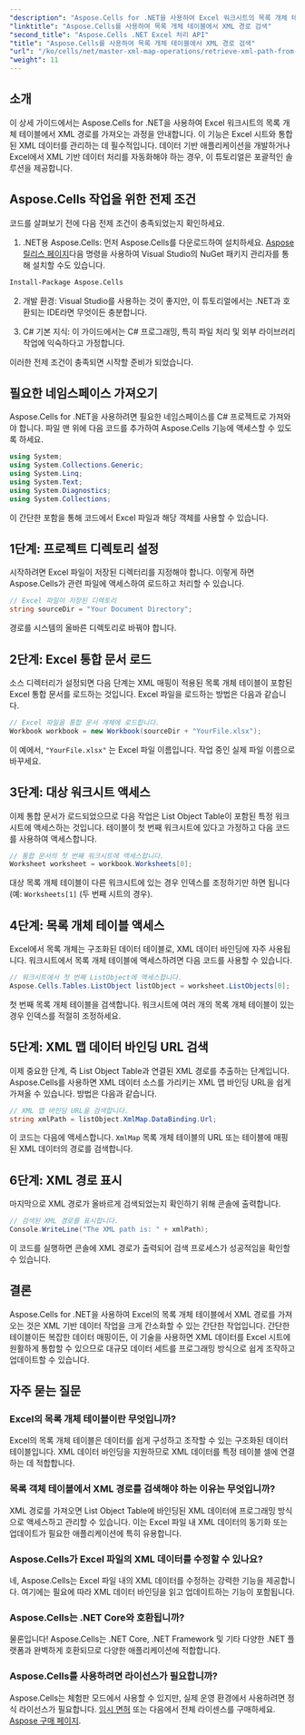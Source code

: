 ```yaml
---
"description": "Aspose.Cells for .NET을 사용하여 Excel 워크시트의 목록 개체 테이블에서 XML 경로를 가져오는 방법을 알아보세요. 이 포괄적인 가이드에서는 모든 단계를 다룹니다."
"linktitle": "Aspose.Cells를 사용하여 목록 개체 테이블에서 XML 경로 검색"
"second_title": "Aspose.Cells .NET Excel 처리 API"
"title": "Aspose.Cells를 사용하여 목록 개체 테이블에서 XML 경로 검색"
"url": "/ko/cells/net/master-xml-map-operations/retrieve-xml-path-from-list-object-table/"
"weight": 11
---
```


## 소개

이 상세 가이드에서는 Aspose.Cells for .NET을 사용하여 Excel 워크시트의 목록 개체 테이블에서 XML 경로를 가져오는 과정을 안내합니다. 이 기능은 Excel 시트와 통합된 XML 데이터를 관리하는 데 필수적입니다. 데이터 기반 애플리케이션을 개발하거나 Excel에서 XML 기반 데이터 처리를 자동화해야 하는 경우, 이 튜토리얼은 포괄적인 솔루션을 제공합니다.

## Aspose.Cells 작업을 위한 전제 조건

코드를 살펴보기 전에 다음 전제 조건이 충족되었는지 확인하세요.

1. .NET용 Aspose.Cells: 먼저 Aspose.Cells를 다운로드하여 설치하세요. [Aspose 릴리스 페이지](https://releases.aspose.com/cells/net/)다음 명령을 사용하여 Visual Studio의 NuGet 패키지 관리자를 통해 설치할 수도 있습니다.
```bash
Install-Package Aspose.Cells
```

2. 개발 환경: Visual Studio를 사용하는 것이 좋지만, 이 튜토리얼에서는 .NET과 호환되는 IDE라면 무엇이든 충분합니다.

3. C# 기본 지식: 이 가이드에서는 C# 프로그래밍, 특히 파일 처리 및 외부 라이브러리 작업에 익숙하다고 가정합니다.

이러한 전제 조건이 충족되면 시작할 준비가 되었습니다.

## 필요한 네임스페이스 가져오기

Aspose.Cells for .NET을 사용하려면 필요한 네임스페이스를 C# 프로젝트로 가져와야 합니다. 파일 맨 위에 다음 코드를 추가하여 Aspose.Cells 기능에 액세스할 수 있도록 하세요.

```csharp
using System;
using System.Collections.Generic;
using System.Linq;
using System.Text;
using System.Diagnostics;
using System.Collections;
```

이 간단한 포함을 통해 코드에서 Excel 파일과 해당 객체를 사용할 수 있습니다.

## 1단계: 프로젝트 디렉토리 설정

시작하려면 Excel 파일이 저장된 디렉터리를 지정해야 합니다. 이렇게 하면 Aspose.Cells가 관련 파일에 액세스하여 로드하고 처리할 수 있습니다.

```csharp
// Excel 파일이 저장된 디렉토리
string sourceDir = "Your Document Directory";
```

경로를 시스템의 올바른 디렉토리로 바꿔야 합니다.

## 2단계: Excel 통합 문서 로드

소스 디렉터리가 설정되면 다음 단계는 XML 매핑이 적용된 목록 개체 테이블이 포함된 Excel 통합 문서를 로드하는 것입니다. Excel 파일을 로드하는 방법은 다음과 같습니다.

```csharp
// Excel 파일을 통합 문서 개체에 로드합니다.
Workbook workbook = new Workbook(sourceDir + "YourFile.xlsx");
```

이 예에서, `"YourFile.xlsx"` 는 Excel 파일 이름입니다. 작업 중인 실제 파일 이름으로 바꾸세요.

## 3단계: 대상 워크시트 액세스

이제 통합 문서가 로드되었으므로 다음 작업은 List Object Table이 포함된 특정 워크시트에 액세스하는 것입니다. 테이블이 첫 번째 워크시트에 있다고 가정하고 다음 코드를 사용하여 액세스합니다.

```csharp
// 통합 문서의 첫 번째 워크시트에 액세스합니다.
Worksheet worksheet = workbook.Worksheets[0];
```

대상 목록 개체 테이블이 다른 워크시트에 있는 경우 인덱스를 조정하기만 하면 됩니다(예: `Worksheets[1]` (두 번째 시트의 경우).

## 4단계: 목록 개체 테이블 액세스

Excel에서 목록 개체는 구조화된 데이터 테이블로, XML 데이터 바인딩에 자주 사용됩니다. 워크시트에서 목록 개체 테이블에 액세스하려면 다음 코드를 사용할 수 있습니다.

```csharp
// 워크시트에서 첫 번째 ListObject에 액세스합니다.
Aspose.Cells.Tables.ListObject listObject = worksheet.ListObjects[0];
```

첫 번째 목록 개체 테이블을 검색합니다. 워크시트에 여러 개의 목록 개체 테이블이 있는 경우 인덱스를 적절히 조정하세요.

## 5단계: XML 맵 데이터 바인딩 URL 검색

이제 중요한 단계, 즉 List Object Table과 연결된 XML 경로를 추출하는 단계입니다. Aspose.Cells를 사용하면 XML 데이터 소스를 가리키는 XML 맵 바인딩 URL을 쉽게 가져올 수 있습니다. 방법은 다음과 같습니다.

```csharp
// XML 맵 바인딩 URL을 검색합니다.
string xmlPath = listObject.XmlMap.DataBinding.Url;
```

이 코드는 다음에 액세스합니다. `XmlMap` 목록 개체 테이블의 URL 또는 테이블에 매핑된 XML 데이터의 경로를 검색합니다.

## 6단계: XML 경로 표시

마지막으로 XML 경로가 올바르게 검색되었는지 확인하기 위해 콘솔에 출력합니다.

```csharp
// 검색된 XML 경로를 표시합니다.
Console.WriteLine("The XML path is: " + xmlPath);
```

이 코드를 실행하면 콘솔에 XML 경로가 출력되어 검색 프로세스가 성공적임을 확인할 수 있습니다.

## 결론

Aspose.Cells for .NET을 사용하여 Excel의 목록 개체 테이블에서 XML 경로를 가져오는 것은 XML 기반 데이터 작업을 크게 간소화할 수 있는 간단한 작업입니다. 간단한 테이블이든 복잡한 데이터 매핑이든, 이 기술을 사용하면 XML 데이터를 Excel 시트에 원활하게 통합할 수 있으므로 대규모 데이터 세트를 프로그래밍 방식으로 쉽게 조작하고 업데이트할 수 있습니다.

## 자주 묻는 질문

### Excel의 목록 개체 테이블이란 무엇입니까?

Excel의 목록 개체 테이블은 데이터를 쉽게 구성하고 조작할 수 있는 구조화된 데이터 테이블입니다. XML 데이터 바인딩을 지원하므로 XML 데이터를 특정 테이블 셀에 연결하는 데 적합합니다.

### 목록 객체 테이블에서 XML 경로를 검색해야 하는 이유는 무엇입니까?

XML 경로를 가져오면 List Object Table에 바인딩된 XML 데이터에 프로그래밍 방식으로 액세스하고 관리할 수 있습니다. 이는 Excel 파일 내 XML 데이터의 동기화 또는 업데이트가 필요한 애플리케이션에 특히 유용합니다.

### Aspose.Cells가 Excel 파일의 XML 데이터를 수정할 수 있나요?

네, Aspose.Cells는 Excel 파일 내의 XML 데이터를 수정하는 강력한 기능을 제공합니다. 여기에는 필요에 따라 XML 데이터 바인딩을 읽고 업데이트하는 기능이 포함됩니다.

### Aspose.Cells는 .NET Core와 호환됩니까?

물론입니다! Aspose.Cells는 .NET Core, .NET Framework 및 기타 다양한 .NET 플랫폼과 완벽하게 호환되므로 다양한 애플리케이션에 적합합니다.

### Aspose.Cells를 사용하려면 라이선스가 필요합니까?

Aspose.Cells는 체험판 모드에서 사용할 수 있지만, 실제 운영 환경에서 사용하려면 정식 라이선스가 필요합니다. [임시 면허](https://purchase.aspose.com/temporary-license/) 또는 다음에서 전체 라이센스를 구매하세요. [Aspose 구매 페이지](https://purchase.aspose.com/buy).